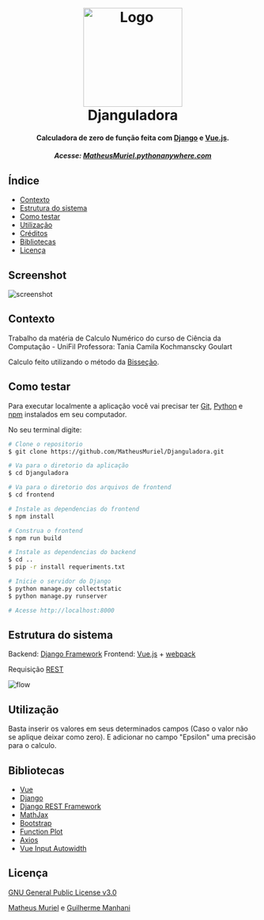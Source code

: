 <h1 align="center">
  <br>
  <img src="https://image.flaticon.com/icons/png/512/51/51661.png" alt="Logo" width="200">
  <br>
  Djanguladora
  <br>
</h1>

<h4 align="center">Calculadora de zero de função feita com <a href="https://www.djangoproject.com/" target="_blank">Django</a> e <a href="https://vuejs.org/" target="_blank">Vue.js</a>.</h4>


<h5 align="center">Acesse: <a href="http://matheusmuriel.pythonanywhere.com">MatheusMuriel.pythonanywhere.com</a></h5>

## Índice
- [Contexto](#contexto)
- [Estrutura do sistema](#estrutura-do-sistema)
- [Como testar](#como-testar)
- [Utilização](#utilização)
- [Créditos](#créditos)
- [Bibliotecas](#bibliotecas)
- [Licença](#licença)

## Screenshot
![screenshot](https://imgur.com/mdLTVgH.jpg)

## Contexto

Trabalho da matéria de Calculo Numérico do curso de Ciência da Computação - UniFil
Professora: Tania Camila Kochmanscky Goulart

Calculo feito utilizando o método da [Bisseção](https://pt.wikipedia.org/wiki/M%C3%A9todo_da_bisse%C3%A7%C3%A3o).

## Como testar

Para executar localmente a aplicação você vai precisar ter [Git](https://git-scm.com), [Python](https://www.python.org/) e [npm](http://npmjs.com) instalados em seu computador.

No seu terminal digite:
```bash
# Clone o repositorio
$ git clone https://github.com/MatheusMuriel/Djanguladora.git

# Va para o diretorio da aplicação
$ cd Djanguladora

# Va para o diretorio dos arquivos de frontend
$ cd frontend

# Instale as dependencias do frontend
$ npm install

# Construa o frontend
$ npm run build

# Instale as dependencias do backend
$ cd ..
$ pip -r install requeriments.txt

# Inicie o servidor do Django
$ python manage.py collectstatic
$ python manage.py runserver

# Acesse http://localhost:8000
```

## Estrutura do sistema

Backend:  [Django Framework](https://www.djangoproject.com/)
Frontend: [Vue.js](https://vuejs.org/) + [webpack](https://webpack.js.org/)

Requisição [REST](https://pt.wikipedia.org/wiki/REST)

![flow](https://imgur.com/1l1BDjB.jpg)

## Utilização

Basta inserir os valores em seus determinados campos (Caso o valor não se aplique deixar como zero). E adicionar no campo "Epsilon" uma precisão para o calculo.

## Bibliotecas

- [Vue](https://vuejs.org/)
- [Django](https://www.djangoproject.com/)
- [Django REST Framework](https://www.django-rest-framework.org/)
- [MathJax](https://www.mathjax.org/)
- [Bootstrap](https://getbootstrap.com/)
- [Function Plot](https://mauriciopoppe.github.io/function-plot/)
- [Axios](https://github.com/axios/axios)
- [Vue Input Autowidth](https://github.com/syropian/vue-input-autowidth)


## Licença
[GNU General Public License v3.0](LICENSE)

 [Matheus Muriel](https://github.com/MatheusMuriel/) e [Guilherme Manhani](https://github.com/guilhermemanhani)
